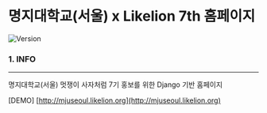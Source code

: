 명지대학교(서울) x Likelion 7th 홈페이지
========================================

![Version](https://img.shields.io/badge/Version-1.0.0-green.svg)

### 1. INFO

---

명지대학교(서울) 멋쟁이 사자처럼 7기 홍보를 위한 Django 기반 홈페이지

[DEMO] [http://mjuseoul.likelion.org](http://mjuseoul.likelion.org)
